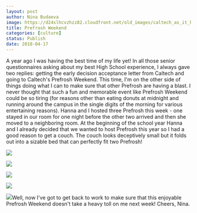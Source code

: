 ```yaml
---
layout: post
author: Nina Budaeva
image: https://d24slhcvzhzz82.cloudfront.net/old_images/caltech_as_it_happens/6a0105349b8251970b0133ecc1e89e970b.jpg
title: Prefrosh Weekend
categories: [culture]
status: Publish
date: 2010-04-17
---
```


A year ago I was having the best time of my life yet! In all those senior questionnaires asking about my best High School experience, I always gave two replies: getting the early decision acceptance letter from Caltech and going to Caltech's Prefrosh Weekend. This time, I'm on the other side of things doing what I can to make sure that other Prefrosh are having a blast. I never thought that such a fun and memorable event like Prefrosh Weekend could be so tiring (for reasons other than eating donuts at midnight and running around the campus in the single digits of the morning for various entertaining reasons). Hanna and I hosted three Prefrosh this week - one stayed in our room for one night before the other two arrived and then she moved to a neighboring room. At the beginning of the school year Hanna and I already decided that we wanted to host Prefrosh this year so I had a good reason to get a couch. The couch looks deceptively small but it folds out into a sizable bed that can perfectly fit two Prefrosh!


![](https://d24slhcvzhzz82.cloudfront.net/old_images/caltech_as_it_happens/6a0105349b8251970b01347ff2059c970c.jpg)

![](https://d24slhcvzhzz82.cloudfront.net/old_images/caltech_as_it_happens/6a0105349b8251970b0133ecc1e9c7970b.jpg)

![](https://d24slhcvzhzz82.cloudfront.net/old_images/caltech_as_it_happens/6a0105349b8251970b0133ecc1ea9c970b.jpg)

![](https://d24slhcvzhzz82.cloudfront.net/old_images/caltech_as_it_happens/6a0105349b8251970b01347ff20731970c.jpg)

![](https://d24slhcvzhzz82.cloudfront.net/old_images/caltech_as_it_happens/6a0105349b8251970b01347ff20f0e970c.jpg)Well, now I've got to get back to work to make sure that this enjoyable Prefrosh Weekend doesn't take a heavy toll on me next week!
Cheers,
Nina.

